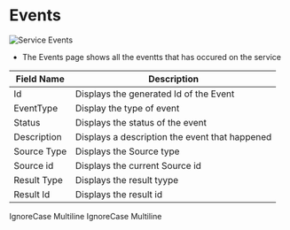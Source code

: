 # Events

![Service Events](https://github.com/aiforged/docs/blob/master/services/subpages/assets/service-events.png)

* The Events page shows all the eventts that has occured on the service

| Field Name  | Description                                    |
| ----------- | ---------------------------------------------- |
| Id          | Displays the generated Id of the Event         |
| EventType   | Display the type of event                      |
| Status      | Displays the status of the event               |
| Description | Displays a description the event that happened |
| Source Type | Displays the Source type                       |
| Source id   | Displays the current Source id                 |
| Result Type | Displays the result tyype                      |
| Result Id   | Displays the result id                         |
 IgnoreCase Multiline IgnoreCase Multiline
